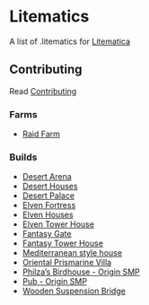 # Litematics
A list of .litematics for [Litematica](https://www.curseforge.com/minecraft/mc-mods/litematica)

## Contributing
Read [Contributing](contributing.md)

### Farms
* [Raid Farm](https://www.planetminecraft.com/project/raid-farm-inspired-by-raysworks/)

### Builds
* [Desert Arena](https://www.planetminecraft.com/project/desert-arena-4612082/)
* [Desert Houses](https://www.planetminecraft.com/project/3-desert-houses/)
* [Desert Palace](https://www.planetminecraft.com/project/small-desert-palace/)
* [Elven Fortress](https://www.planetminecraft.com/project/elven-fortress-4610939/)
* [Elven Houses](https://www.planetminecraft.com/project/3-elven-houses/)
* [Elven Tower House](https://www.planetminecraft.com/project/elven-tower-house/)
* [Fantasy Gate](https://www.planetminecraft.com/project/fantasy-gate-structure/)
* [Fantasy Tower House](https://www.planetminecraft.com/project/fantasy-tower-house-4619284/)
* [Mediterranean style house](https://www.planetminecraft.com/project/mediterranean-style-house-4707287/)
* [Oriental Prismarine Villa](https://www.planetminecraft.com/project/oriental-prismarine-villa/)
* [Philza’s Birdhouse - Origin SMP](https://www.planetminecraft.com/project/philza-s-birdhouse-from-origin-smp-schematica-litematica/)
* [Pub - Origin SMP](https://www.planetminecraft.com/project/the-pub-from-origin-smp-schematic-litematica/)
* [Wooden Suspension Bridge](https://www.planetminecraft.com/project/wooden-suspension-bridge-5068951/)
